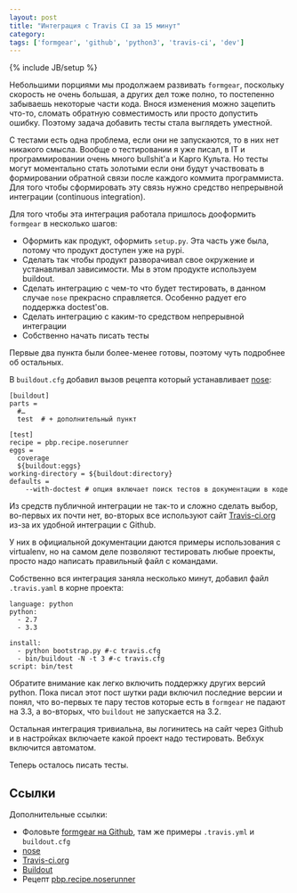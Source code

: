 ```yaml
---
layout: post
title: "Интеграция с Travis CI за 15 минут"
category: 
tags: ['formgear', 'github', 'python3', 'travis-ci', 'dev']
---
```

{% include JB/setup %}

Небольшими порциями мы продолжаем развивать `formgear`, поскольку скорость не очень большая, а других дел тоже полно, то постепенно забываешь некоторые части кода. Внося изменения можно зацепить что-то, сломать обратную совместимость или просто допустить ошибку. Поэтому задача добавить тесты стала выглядеть уместной. 

С тестами есть одна проблема, если они не запускаются, то в них нет никакого смысла. Вообще о тестировании я уже писал, в IT и программировании очень много bullshit'а и Карго Культа. Но тесты могут моментально стать золотыми если они будут участвовать в формировании обратной связи после каждого коммита программиста. Для того чтобы сформировать эту связь нужно средство непрерывной интеграции (continuous integration).

Для того чтобы эта интеграция работала пришлось дооформить `formgear` в несколько шагов:

- Оформить как продукт, оформить `setup.py`. Эта часть уже была, потому что продукт доступен уже на pypi.
- Сделать так чтобы продукт разворачивал свое окружение и устанавливал зависимости. Мы в этом продукте используем buildout.
- Сделать интеграцию с чем-то что будет тестировать, в данном случае `nose` прекрасно справляется. Особенно радует его поддержка doctest'ов.
- Сделать интеграцию с каким-то средством непрерывной интеграции
- Собственно начать писать тесты

Первые два пункта были более-менее готовы, поэтому чуть подробнее об остальных.

В `buildout.cfg` добавил вызов рецепта который устанавливает [nose](https://readthedocs.org/docs/nose/):

    [buildout]
    parts = 
      #…
      test  # + дополнительный пункт 
      
    [test]
    recipe = pbp.recipe.noserunner
    eggs = 
      coverage
      ${buildout:eggs}
    working-directory = ${buildout:directory}
    defaults =
        --with-doctest # опция включает поиск тестов в документации в коде

Из средств публичной интеграции не так-то и сложно сделать выбор, во-первых их почти нет, во-вторых все используют сайт [Travis-ci.org](https://travis-ci.org/) из-за их удобной интеграции с Github. 

У них в официальной документации даются примеры использования с virtualenv, но на самом деле позволяют тестировать любые проекты, просто надо написать правильный файл с командами.

Собственно вся интеграция заняла несколько минут, добавил файл `.travis.yaml` в корне проекта:

    language: python
    python:
      - 2.7
      - 3.3

    install:
      - python bootstrap.py #-c travis.cfg
      - bin/buildout -N -t 3 #-c travis.cfg
    script: bin/test
    
Обратите внимание как легко включить поддержку других версий python. Пока писал этот пост шутки ради включил последние версии и понял, что во-первых те пару тестов которые есть в `formgear` не падают на 3.3, а во-вторых, что `buildout` не запускается на 3.2.

Остальная интеграция тривиальна, вы логинитесь на сайт через Github и в настройках включаете какой проект надо тестировать. Вебхук включится автоматом.

Теперь осталось писать тесты.

## Ссылки

Дополнительные ссылки:

- Фоловьте [formgear на Github](https://github.com/xen/formgear), там же примеры `.travis.yml` и `buildout.cfg`
- [nose](https://readthedocs.org/docs/nose/)
- [Travis-ci.org](https://travis-ci.org/)
- [Buildout](http://buildout.org/)
- Рецепт [pbp.recipe.noserunner](http://pypi.python.org/pypi/pbp.recipe.noserunner)

